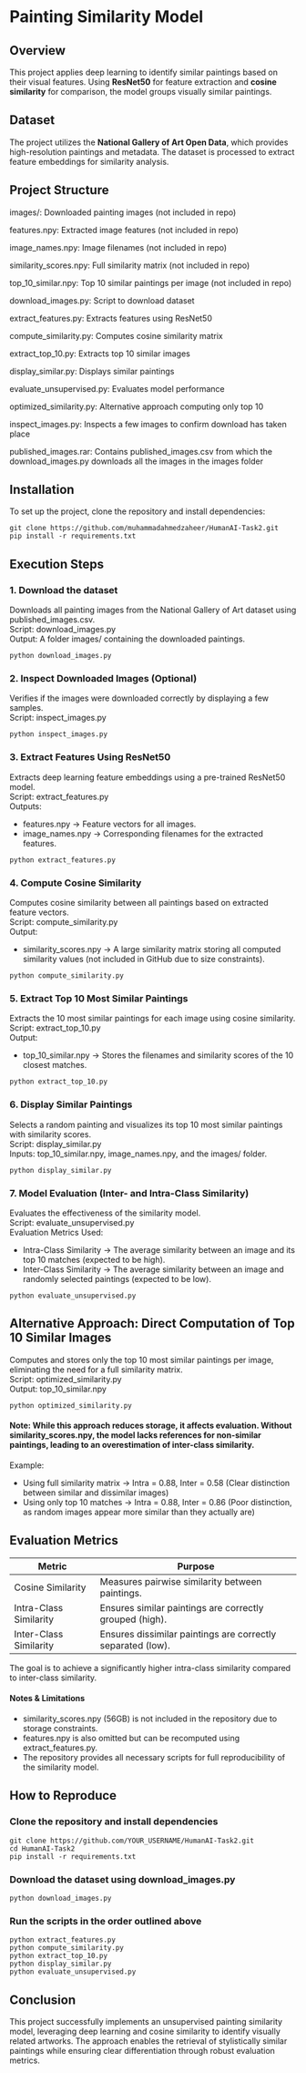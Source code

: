 # Painting Similarity Model

## Overview
This project applies deep learning to identify similar paintings based on their visual features. Using **ResNet50** for feature extraction and **cosine similarity** for comparison, the model groups visually similar paintings.

## Dataset
The project utilizes the **National Gallery of Art Open Data**, which provides high-resolution paintings and metadata. The dataset is processed to extract feature embeddings for similarity analysis.

## Project Structure
images/: Downloaded painting images (not included in repo)

features.npy: Extracted image features (not included in repo)

image_names.npy: Image filenames (not included in repo)

similarity_scores.npy: Full similarity matrix (not included in repo)

top_10_similar.npy: Top 10 similar paintings per image (not included in repo)

download_images.py: Script to download dataset

extract_features.py: Extracts features using ResNet50

compute_similarity.py: Computes cosine similarity matrix

extract_top_10.py: Extracts top 10 similar images

display_similar.py: Displays similar paintings

evaluate_unsupervised.py: Evaluates model performance

optimized_similarity.py: Alternative approach computing only top 10

inspect_images.py: Inspects a few images to confirm download has taken place

published_images.rar: Contains published_images.csv from which the download_images.py downloads all the images in the images folder

## Installation  
To set up the project, clone the repository and install dependencies:  

  ```
  git clone https://github.com/muhammadahmedzaheer/HumanAI-Task2.git  
  pip install -r requirements.txt
  ```

## Execution Steps  

### 1. Download the dataset  
Downloads all painting images from the National Gallery of Art dataset using published_images.csv.  
Script: download_images.py  
Output: A folder images/ containing the downloaded paintings.  

```
python download_images.py
```

### 2. Inspect Downloaded Images (Optional)  
Verifies if the images were downloaded correctly by displaying a few samples.  
Script: inspect_images.py  

```
python inspect_images.py  
```

### 3. Extract Features Using ResNet50  
Extracts deep learning feature embeddings using a pre-trained ResNet50 model.  
Script: extract_features.py  
Outputs:  
- features.npy → Feature vectors for all images.  
- image_names.npy → Corresponding filenames for the extracted features.  

```
python extract_features.py  
```

### 4. Compute Cosine Similarity  
Computes cosine similarity between all paintings based on extracted feature vectors.  
Script: compute_similarity.py  
Output:  
- similarity_scores.npy → A large similarity matrix storing all computed similarity values (not included in GitHub due to size constraints).  

```
python compute_similarity.py  
```

### 5. Extract Top 10 Most Similar Paintings  
Extracts the 10 most similar paintings for each image using cosine similarity.  
Script: extract_top_10.py  
Output:  
- top_10_similar.npy → Stores the filenames and similarity scores of the 10 closest matches.  

```
python extract_top_10.py  
```

### 6. Display Similar Paintings  
Selects a random painting and visualizes its top 10 most similar paintings with similarity scores.  
Script: display_similar.py  
Inputs: top_10_similar.npy, image_names.npy, and the images/ folder.  

```
python display_similar.py  
```

### 7. Model Evaluation (Inter- and Intra-Class Similarity)  
Evaluates the effectiveness of the similarity model.  
Script: evaluate_unsupervised.py  
Evaluation Metrics Used:  
- Intra-Class Similarity → The average similarity between an image and its top 10 matches (expected to be high).  
- Inter-Class Similarity → The average similarity between an image and randomly selected paintings (expected to be low).  

```
python evaluate_unsupervised.py  
```

## Alternative Approach: Direct Computation of Top 10 Similar Images  
Computes and stores only the top 10 most similar paintings per image, eliminating the need for a full similarity matrix.  
Script: optimized_similarity.py  
Output: top_10_similar.npy  

```
python optimized_similarity.py  
```

#### Note: While this approach reduces storage, it affects evaluation. Without similarity_scores.npy, the model lacks references for non-similar paintings, leading to an overestimation of inter-class similarity.  

Example:  
- Using full similarity matrix → Intra = 0.88, Inter = 0.58 (Clear distinction between similar and dissimilar images)  
- Using only top 10 matches → Intra = 0.88, Inter = 0.86 (Poor distinction, as random images appear more similar than they actually are)  

## Evaluation Metrics  
Metric                 | Purpose  
---------------------- | ---------------------------------------------------------  
Cosine Similarity      | Measures pairwise similarity between paintings.  
Intra-Class Similarity | Ensures similar paintings are correctly grouped (high).  
Inter-Class Similarity | Ensures dissimilar paintings are correctly separated (low).  

The goal is to achieve a significantly higher intra-class similarity compared to inter-class similarity.  

#### Notes & Limitations  
- similarity_scores.npy (56GB) is not included in the repository due to storage constraints.  
- features.npy is also omitted but can be recomputed using extract_features.py.  
- The repository provides all necessary scripts for full reproducibility of the similarity model.  

## How to Reproduce  
### Clone the repository and install dependencies  
```
git clone https://github.com/YOUR_USERNAME/HumanAI-Task2.git  
cd HumanAI-Task2  
pip install -r requirements.txt  
```

### Download the dataset using download_images.py  
```
python download_images.py  
```

### Run the scripts in the order outlined above  
```
python extract_features.py  
python compute_similarity.py  
python extract_top_10.py  
python display_similar.py  
python evaluate_unsupervised.py  
``` 

## Conclusion  
This project successfully implements an unsupervised painting similarity model, leveraging deep learning and cosine similarity to identify visually related artworks. The approach enables the retrieval of stylistically similar paintings while ensuring clear differentiation through robust evaluation metrics.  
